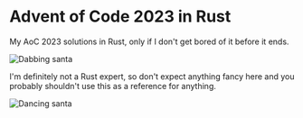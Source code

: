 # Advent of Code 2023 in Rust

My AoC 2023 solutions in Rust, only if I don't get bored of it before it ends.

![Dabbing santa](https://media0.giphy.com/media/v1.Y2lkPTc5MGI3NjExbWJ5ZWU4aTdzcXFlZXExdGEwNWJzcTIyMXVvdzQyZmk4cGw0YnQ4MCZlcD12MV9pbnRlcm5hbF9naWZfYnlfaWQmY3Q9Zw/oer4pWGncRFWSzBbKj/giphy.gif)

I'm definitely not a Rust expert, so don't expect anything fancy here and you probably shouldn't use this as a reference for anything.

![Dancing santa](https://media0.giphy.com/media/v1.Y2lkPTc5MGI3NjExY3pyYnZ3aXJpd3lkMGx5Y295dXYzODNibGdzaG9rcTIxdjd2MHdhciZlcD12MV9pbnRlcm5hbF9naWZfYnlfaWQmY3Q9Zw/ard2bUzUMewmcXh3N7/giphy.gif)
